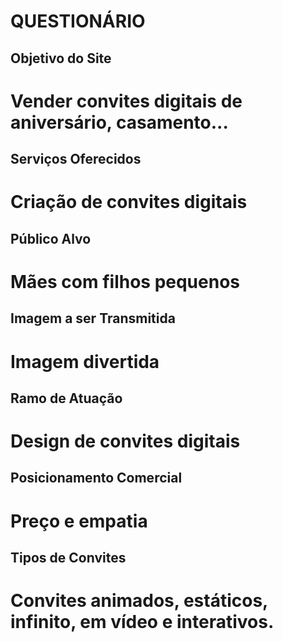 # QUESTIONÁRIO

## Objetivo do Site
# Vender convites digitais de aniversário, casamento...

## Serviços Oferecidos
# Criação de convites digitais 

## Público Alvo
# Mães com filhos pequenos

## Imagem a ser Transmitida
# Imagem divertida

## Ramo de Atuação
# Design de convites digitais

## Posicionamento Comercial
# Preço e empatia

## Tipos de Convites
# Convites animados, estáticos, infinito, em vídeo e interativos.

